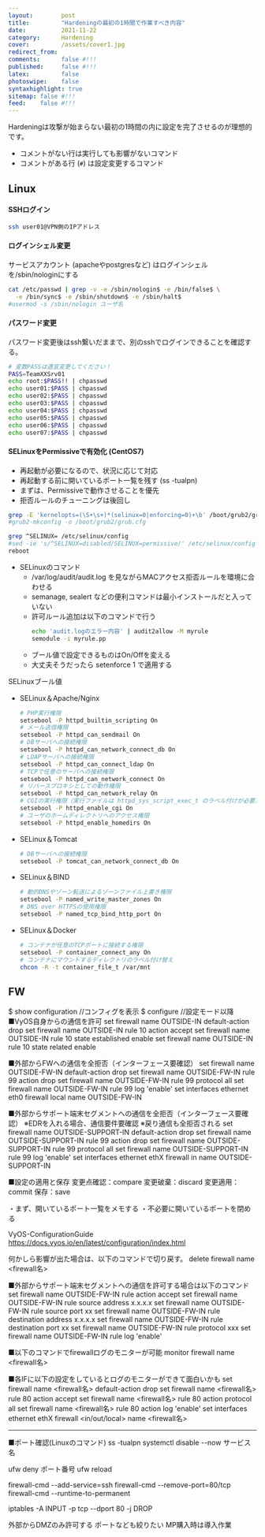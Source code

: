```yaml
---
layout:        post
title:         "Hardeningの最初の1時間で作業すべき内容"
date:          2021-11-22
category:      Hardening
cover:         /assets/cover1.jpg
redirect_from:
comments:      false #!!!
published:     false #!!!
latex:         false
photoswipe:    false
syntaxhighlight: true
sitemap: false #!!!
feed:    false #!!!
---
```


Hardeningは攻撃が始まらない最初の1時間の内に設定を完了させるのが理想的です。

- コメントがない行は実行しても影響がないコマンド
- コメントがある行 (`#`) は設定変更するコマンド

## Linux

#### SSHログイン
```bash
ssh user01@VPN側のIPアドレス
```

#### ログインシェル変更
サービスアカウント (apacheやpostgresなど) はログインシェルを/sbin/nologinにする
```bash
cat /etc/passwd | grep -v -e /sbin/nologin$ -e /bin/false$ \
  -e /bin/sync$ -e /sbin/shutdown$ -e /sbin/halt$
#usermod -s /sbin/nologin ユーザ名
```

#### パスワード変更
パスワード変更後はssh繋いだままで、別のsshでログインできることを確認する。
```bash
# 変数PASSは適宜変更してください！
PASS=TeamXXSrv01
echo root:$PASS!! | chpasswd
echo user01:$PASS | chpasswd
echo user02:$PASS | chpasswd
echo user03:$PASS | chpasswd
echo user04:$PASS | chpasswd
echo user05:$PASS | chpasswd
echo user06:$PASS | chpasswd
echo user07:$PASS | chpasswd
```

#### SELinuxをPermissiveで有効化 (CentOS7)
- 再起動が必要になるので、状況に応じて対応
- 再起動する前に開いているポート一覧を残す (ss -tualpn)
- まずは、Permissiveで動作させることを優先
- 拒否ルールのチューニングは後回し
```bash
grep -E 'kernelopts=(\S+\s+)*(selinux=0|enforcing=0)+\b' /boot/grub2/grubenv
#grub2-mkconfig -o /boot/grub2/grub.cfg

grep ^SELINUX= /etc/selinux/config
#sed -ie 's/^SELINUX=disabled/SELINUX=permissive/' /etc/selinux/config
reboot
```
- SELinuxのコマンド
    - /var/log/audit/audit.log を見ながらMACアクセス拒否ルールを環境に合わせる
    - semanage, sealert などの便利コマンドは最小インストールだと入っていない
    - 許可ルール追加は以下のコマンドで行う
        ```bash
        echo 'audit.logのエラー内容' | audit2allow -M myrule
        semodule -i myrule.pp
        ```
    - ブール値で設定できるものはOn/Offを変える
    - 大丈夫そうだったら setenforce 1 で適用する

SELinuxブール値
- SELinux＆Apache/Nginx
    ```bash
    # PHP実行権限
    setsebool -P httpd_builtin_scripting On
    # メール送信権限
    setsebool -P httpd_can_sendmail On
    # DBサーバへの接続権限
    setsebool -P httpd_can_network_connect_db On
    # LDAPサーバへの接続権限
    setsebool -P httpd_can_connect_ldap On
    # TCPで任意のサーバへの接続権限
    setsebool -P httpd_can_network_connect On
    # リバースプロキシとしての動作権限
    setsebool -P httpd_can_network_relay On
    # CGIの実行権限（実行ファイルは httpd_sys_script_exec_t のラベル付けが必要）
    setsebool -P httpd_enable_cgi On
    # ユーザのホームディレクトリへのアクセス権限
    setsebool -P httpd_enable_homedirs On
    ```
- SELinux＆Tomcat
    ```bash
    # DBサーバへの接続権限
    setsebool -P tomcat_can_network_connect_db On
    ```
- SELinux＆BIND
    ```bash
    # 動的DNSやゾーン転送によるゾーンファイル上書き権限
    setsebool -P named_write_master_zones On
    # DNS over HTTPSの使用権限
    setsebool -P named_tcp_bind_http_port On
    ```
- SELinux＆Docker
    ```bash
    # コンテナが任意のTCPポートに接続する権限
    setsebool -P container_connect_any On
    # コンテナにマウントするディレクトリのラベル付け替え
    chcon -R -t container_file_t /var/mnt
    ```



## FW

$ show configuration //コンフィグを表示
$ configure //設定モード以降
■VyOS自身からの通信を許可
set firewall name OUTSIDE-IN default-action drop
set firewall name OUTSIDE-IN rule 10 action accept
set firewall name OUTSIDE-IN rule 10 state established enable
set firewall name OUTSIDE-IN rule 10 state related enable

■外部からFWへの通信を全拒否（インターフェース要確認）
set firewall name OUTSIDE-FW-IN default-action drop
set firewall name OUTSIDE-FW-IN rule 99 action drop
set firewall name OUTSIDE-FW-IN rule 99 protocol all
set firewall name OUTSIDE-FW-IN rule 99 log 'enable'
set interfaces ethernet eth0 firewall local name OUTSIDE-FW-IN

■外部からサポート端末セグメントへの通信を全拒否（インターフェース要確認）
※EDRを入れる場合、通信要件要確認
※戻り通信も全拒否される
set firewall name OUTSIDE-SUPPORT-IN default-action drop
set firewall name OUTSIDE-SUPPORT-IN rule 99 action drop
set firewall name OUTSIDE-SUPPORT-IN rule 99 protocol all
set firewall name OUTSIDE-SUPPORT-IN rule 99 log 'enable'
set interfaces ethernet ethX firewall in name OUTSIDE-SUPPORT-IN

■設定の適用と保存
変更点確認：compare
変更破棄：discard
変更適用：commit
保存：save


・まず、開いているポート一覧をメモする
・不必要に開いているポートを閉める

VyOS-ConfigurationGuide
https://docs.vyos.io/en/latest/configuration/index.html

何かしら影響が出た場合は、以下のコマンドで切り戻す。
delete firewall name <firewall名>

■外部からサポート端末セグメントへの通信を許可する場合は以下のコマンド
set firewall name OUTSIDE-FW-IN rule <NUM> action accept
set firewall name OUTSIDE-FW-IN rule <NUM> source address x.x.x.x
set firewall name OUTSIDE-FW-IN rule <NUM> source port xx
set firewall name OUTSIDE-FW-IN rule <NUM> destination address x.x.x.x
set firewall name OUTSIDE-FW-IN rule <NUM> destination port xx
set firewall name OUTSIDE-FW-IN rule <NUM> protocol xxx
set firewall name OUTSIDE-FW-IN rule <NUM> log 'enable'

■以下のコマンドでfirewallログのモニターが可能
monitor firewall name <firewall名>

■各IFに以下の設定をしているとログのモニターができて面白いかも
set firewall name <firewall名> default-action drop
set firewall name <firewall名> rule 80 action accept
set firewall name <firewall名> rule 80 action protocol all
set firewall name <firewall名> rule 80 action log 'enable'
set interfaces ethernet ethX firewall <in/out/local> name <firewall名>

-----

■ポート確認(Linuxのコマンド)
ss -tualpn
systemctl disable --now サービス名

ufw deny ポート番号
ufw reload

firewall-cmd --add-service=ssh
firewall-cmd --remove-port=80/tcp
firewall-cmd --runtime-to-permanent

iptables -A INPUT -p tcp --dport 80 -j DROP

外部からDMZのみ許可する
ポートなども絞りたい
MP購入時は導入作業





